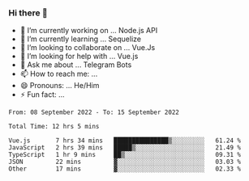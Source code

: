 ### Hi there 👋

- 🔭 I’m currently working on ... Node.js API
- 🌱 I’m currently learning ... Sequelize
- 👯 I’m looking to collaborate on ... Vue.Js
- 🤔 I’m looking for help with ... Vue.js
- 💬 Ask me about ... Telegram Bots 
- 📫 How to reach me: ... 
- 😄 Pronouns: ... He/Him
- ⚡ Fun fact: ... 


<!--START_SECTION:waka-->

```text
From: 08 September 2022 - To: 15 September 2022

Total Time: 12 hrs 5 mins

Vue.js       7 hrs 34 mins   ███████████████▒░░░░░░░░░   61.24 %
JavaScript   2 hrs 39 mins   █████▒░░░░░░░░░░░░░░░░░░░   21.49 %
TypeScript   1 hr 9 mins     ██▒░░░░░░░░░░░░░░░░░░░░░░   09.31 %
JSON         22 mins         ▓░░░░░░░░░░░░░░░░░░░░░░░░   03.03 %
Other        17 mins         ▓░░░░░░░░░░░░░░░░░░░░░░░░   02.33 %
```

<!--END_SECTION:waka-->

<!--
**therealstein/therealstein** is a ✨ _special_ ✨ repository because its `README.md` (this file) appears on your GitHub profile.

Here are some ideas to get you started:

- 🔭 I’m currently working on ...
- 🌱 I’m currently learning ...
- 👯 I’m looking to collaborate on ...
- 🤔 I’m looking for help with ...
- 💬 Ask me about ...
- 📫 How to reach me: ...
- 😄 Pronouns: ...
- ⚡ Fun fact: ...
-->
